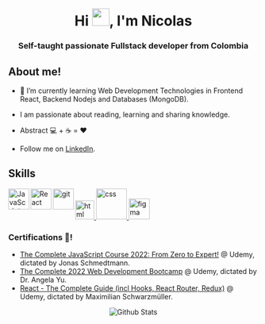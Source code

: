 <h1 align="center">Hi <img src="https://raw.githubusercontent.com/MartinHeinz/MartinHeinz/master/wave.gif" width="35px" height="35px" />, I'm Nicolas </h1>
<h3 align="center">Self-taught passionate Fullstack developer from Colombia</h3>


## About me!


- 🌱 I’m currently learning Web Development Technologies in Frontend React, Backend Nodejs and Databases (MongoDB). 

- I am passionate about reading, learning and sharing knowledge.

- Abstract 💻 + ☕ = ❤️

- Follow me on [LinkedIn](https://www.linkedin.com/in/nicolas-peña-wd35). 

## Skills

<a href="https://developer.mozilla.org/en-US/docs/Web/HTML" target="_blank"> <img src="https://user-images.githubusercontent.com/103202106/171743210-abc1f49b-8073-43a6-8848-f4c7e573c918.png" alt="html" heigth="38px" width="38px" /> </a>
<a href="https://developer.mozilla.org/es/docs/Web/CSS" target="_blank"> <img src="https://user-images.githubusercontent.com/103202106/171741797-cba2a14b-fd1e-4fc6-9815-eb651ea3c15e.png" alt="css" width='62px' heigth='65px' /> </a>
<a href="https://developer.mozilla.org/en-US/docs/Web/JavaScript" target="_blank"> <img align="left" alt="JavaScript" height ="42px"  src="https://raw.githubusercontent.com/rahul-jha98/github_readme_icons/main/language_and_tools/square/javascript/javascript.svg"> </a>
<a href="https://reactjs.org/" target="_blank"> <img align="left" alt="React" height ="42px" src="https://raw.githubusercontent.com/rahul-jha98/github_readme_icons/main/language_and_tools/square/react/react.svg"></a>
<a href="https://git-scm.com/" target="_blank"> <img src="https://raw.githubusercontent.com/rahul-jha98/github_readme_icons/main/language_and_tools/square/git-scm/git-scm.svg" align="left" alt="git" height='42px'/> </a>
<a href="https://www.figma.com/" target="_blank"> <img src="https://raw.githubusercontent.com/rahul-jha98/github_readme_icons/main/language_and_tools/square/figma/figma.svg" alt="figma" height='42px'/> </a>


### Certifications 📜!
- [The Complete JavaScript Course 2022: From Zero to Expert!](https://www.udemy.com/certificate/UC-ea10b642-442f-4edf-b89b-eb5304a2f247/) @ Udemy, 
dictated by Jonas Schmedtmann.
- [The Complete 2022 Web Development Bootcamp](https://www.udemy.com/certificate/UC-3d08c4b8-66f4-4f2d-8984-7fd6e9146a2a/) @ Udemy, 
dictated by Dr. Angela Yu.
- [React - The Complete Guide (incl Hooks, React Router, Redux)](https://www.udemy.com/certificate/UC-95e99ab6-8bea-49aa-b800-56c3dfde36fc/) @ Udemy, 
dictated by Maximilian Schwarzmüller.

<p align="center">
<img src="https://raw.githubusercontent.com/bornmay/bornmay/Update/svg/Bottom.svg" alt="Github Stats" />
</p>
